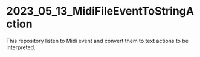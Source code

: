 # 2023_05_13_MidiFileEventToStringAction
This repository listen to Midi event and convert them to text actions to be interpreted.
